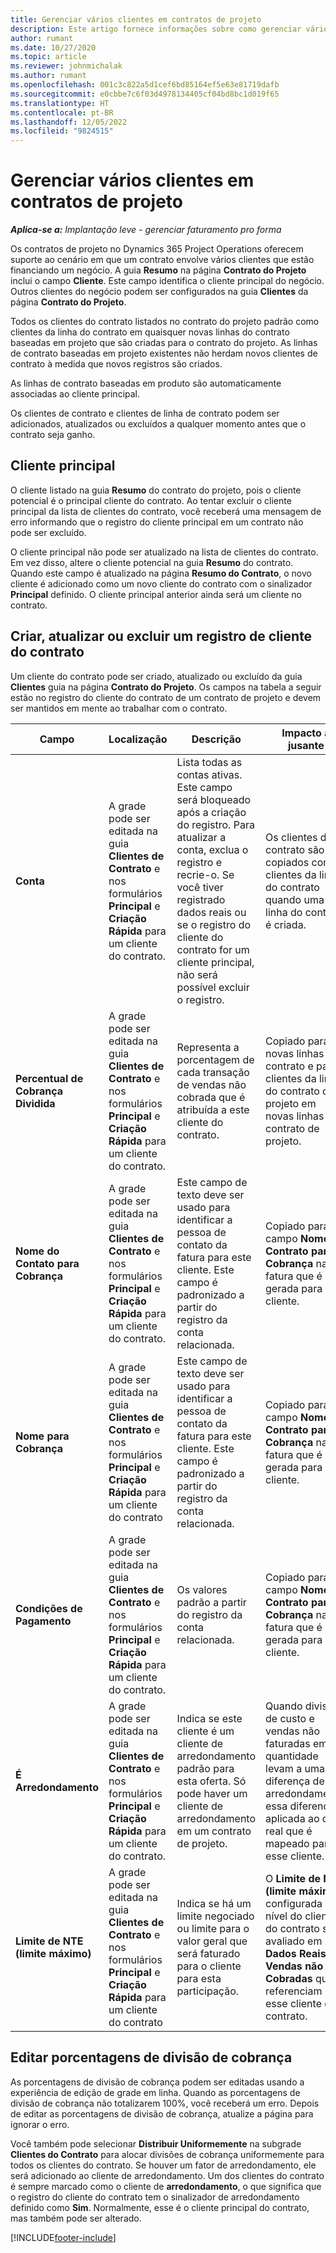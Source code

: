 ```yaml
---
title: Gerenciar vários clientes em contratos de projeto
description: Este artigo fornece informações sobre como gerenciar vários clientes em contratos de projetos.
author: rumant
ms.date: 10/27/2020
ms.topic: article
ms.reviewer: johnmichalak
ms.author: rumant
ms.openlocfilehash: 001c3c822a5d1cef6bd85164ef5e63e81719dafb
ms.sourcegitcommit: e0cbbe7c6f03d4978134405cf04bd8bc1d019f65
ms.translationtype: HT
ms.contentlocale: pt-BR
ms.lasthandoff: 12/05/2022
ms.locfileid: "9824515"
---
```

# <a name="manage-multiple-customers-on-project-contracts"></a>Gerenciar vários clientes em contratos de projeto

_**Aplica-se a:** Implantação leve - gerenciar faturamento pro forma_

Os contratos de projeto no Dynamics 365 Project Operations oferecem suporte ao cenário em que um contrato envolve vários clientes que estão financiando um negócio. A guia **Resumo** na página **Contrato do Projeto** inclui o campo **Cliente**. Este campo identifica o cliente principal do negócio. Outros clientes do negócio podem ser configurados na guia **Clientes** da página **Contrato do Projeto**.

Todos os clientes do contrato listados no contrato do projeto padrão como clientes da linha do contrato em quaisquer novas linhas do contrato baseadas em projeto que são criadas para o contrato do projeto. As linhas de contrato baseadas em projeto existentes não herdam novos clientes de contrato à medida que novos registros são criados.

As linhas de contrato baseadas em produto são automaticamente associadas ao cliente principal.

Os clientes de contrato e clientes de linha de contrato podem ser adicionados, atualizados ou excluídos a qualquer momento antes que o contrato seja ganho.

## <a name="primary-customer"></a>Cliente principal

O cliente listado na guia **Resumo** do contrato do projeto, pois o cliente potencial é o principal cliente do contrato. Ao tentar excluir o cliente principal da lista de clientes do contrato, você receberá uma mensagem de erro informando que o registro do cliente principal em um contrato não pode ser excluído.

O cliente principal não pode ser atualizado na lista de clientes do contrato. Em vez disso, altere o cliente potencial na guia **Resumo** do contrato. Quando este campo é atualizado na página **Resumo do Contrato**, o novo cliente é adicionado como um novo cliente do contrato com o sinalizador **Principal** definido. O cliente principal anterior ainda será um cliente no contrato.

## <a name="create-update-or-delete-a-contract-customer-record"></a>Criar, atualizar ou excluir um registro de cliente do contrato

Um cliente do contrato pode ser criado, atualizado ou excluído da guia **Clientes** guia na página **Contrato do Projeto**. Os campos na tabela a seguir estão no registro do cliente do contrato de um contrato de projeto e devem ser mantidos em mente ao trabalhar com o contrato.

| Campo | Localização | Descrição | Impacto a jusante |
| --- | --- | --- | --- |
| **Conta** | A grade pode ser editada na guia **Clientes de Contrato** e nos formulários **Principal** e **Criação Rápida** para um cliente do contrato. | Lista todas as contas ativas. Este campo será bloqueado após a criação do registro. Para atualizar a conta, exclua o registro e recrie-o. Se você tiver registrado dados reais ou se o registro do cliente do contrato for um cliente principal, não será possível excluir o registro. | Os clientes do contrato são copiados como clientes da linha do contrato quando uma linha do contrato é criada. |
| **Percentual de Cobrança Dividida** | A grade pode ser editada na guia **Clientes de Contrato** e nos formulários **Principal** e **Criação Rápida** para um cliente do contrato. | Representa a porcentagem de cada transação de vendas não cobrada que é atribuída a este cliente do contrato. | Copiado para novas linhas do contrato e para clientes da linha do contrato de projeto em novas linhas do contrato de projeto. |
| **Nome do Contato para Cobrança** | A grade pode ser editada na guia **Clientes de Contrato** e nos formulários **Principal** e **Criação Rápida** para um cliente do contrato. | Este campo de texto deve ser usado para identificar a pessoa de contato da fatura para este cliente. Este campo é padronizado a partir do registro da conta relacionada. | Copiado para o campo **Nome do Contrato para Cobrança** na fatura que é gerada para este cliente. |
| **Nome para Cobrança** | A grade pode ser editada na guia **Clientes de Contrato** e nos formulários **Principal** e **Criação Rápida** para um cliente do contrato | Este campo de texto deve ser usado para identificar a pessoa de contato da fatura para este cliente. Este campo é padronizado a partir do registro da conta relacionada. | Copiado para o campo **Nome do Contrato para Cobrança** na fatura que é gerada para este cliente. |
| **Condições de Pagamento** | A grade pode ser editada na guia **Clientes de Contrato** e nos formulários **Principal** e **Criação Rápida** para um cliente do contrato. | Os valores padrão a partir do registro da conta relacionada. | Copiado para o campo **Nome do Contrato para Cobrança** na fatura que é gerada para este cliente. |
| **É Arredondamento** | A grade pode ser editada na guia **Clientes de Contrato** e nos formulários **Principal** e **Criação Rápida** para um cliente do contrato. | Indica se este cliente é um cliente de arredondamento padrão para esta oferta. Só pode haver um cliente de arredondamento em um contrato de projeto. | Quando divisões de custo e vendas não faturadas em quantidade levam a uma diferença de arredondamento, essa diferença é aplicada ao dado real que é mapeado para esse cliente. |
| **Limite de NTE (limite máximo)** | A grade pode ser editada na guia **Clientes de Contrato** e nos formulários **Principal** e **Criação Rápida** para um cliente do contrato | Indica se há um limite negociado ou limite para o valor geral que será faturado para o cliente para esta participação. | O **Limite de NTE (limite máximo)** configurada no nível do cliente do contrato será avaliado em **Dados Reais de Vendas não Cobradas** que referenciam esse cliente do contrato. |

## <a name="edit-billing-split-percentages"></a>Editar porcentagens de divisão de cobrança

As porcentagens de divisão de cobrança podem ser editadas usando a experiência de edição de grade em linha. Quando as porcentagens de divisão de cobrança não totalizarem 100%, você receberá um erro. Depois de editar as porcentagens de divisão de cobrança, atualize a página para ignorar o erro.

Você também pode selecionar **Distribuir Uniformemente** na subgrade **Clientes do Contrato** para alocar divisões de cobrança uniformemente para todos os clientes do contrato. Se houver um fator de arredondamento, ele será adicionado ao cliente de arredondamento. Um dos clientes do contrato é sempre marcado como o cliente de **arredondamento**, o que significa que o registro do cliente do contrato tem o sinalizador de arredondamento definido como **Sim**. Normalmente, esse é o cliente principal do contrato, mas também pode ser alterado.


[!INCLUDE[footer-include](../../includes/footer-banner.md)]
